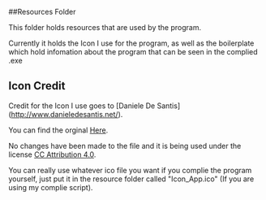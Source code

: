 ##Resources Folder

This folder holds resources that are used by the program. 

Currently it holds the Icon I use for the program, as well as the boilerplate which hold infomation about the program that can be seen in the complied .exe

## Icon Credit

Credit for the Icon I use goes to [Daniele De Santis] (http://www.danieledesantis.net/).

You can find the orginal [Here](http://www.iconarchive.com/show/playstation-flat-icons-by-danieledesantis/playstation-circle-black-and-white-icon.html).

No changes have been made to the file and it is being used under the license [CC Attribution 4.0](http://creativecommons.org/licenses/by/4.0/).

You can really use whatever ico file you want if you complie the program yourself, just put it in the resource folder called "Icon_App.ico" (If you are using my complie script).
